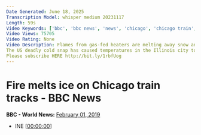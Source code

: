 ```yaml
---
Date Generated: June 18, 2025
Transcription Model: whisper medium 20231117
Length: 59s
Video Keywords: ['bbc', 'bbc news', 'news', 'chicago', 'chicago train', 'train track', 'train', 'trains', 'snow', 'snow storm', 'polar vortex', 'vortex', 'weather', 'bbc weather', 'weather news', 'weather forecast']
Video Views: 75705
Video Rating: None
Video Description: Flames from gas-fed heaters are melting away snow and ice at railway intersections in Chicago. It helps to keep the trains running with fewer delays.
The US deadly cold snap has caused temperatures in the Illinois city to drop as low as -30C (-22F).
Please subscribe HERE http://bit.ly/1rbfUog
---
```


# Fire melts ice on Chicago train tracks - BBC News
**BBC - World News:** [February 01, 2019](https://www.youtube.com/watch?v=PwG-pLkoePE)
* INE [[00:00:00](https://www.youtube.com/watch?v=PwG-pLkoePE&t=0.0s)]
